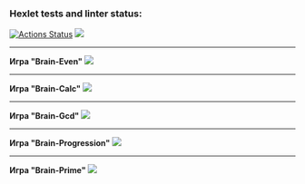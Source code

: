 ### Hexlet tests and linter status:
[![Actions Status](https://github.com/animch/frontend-project-44/workflows/hexlet-check/badge.svg)](https://github.com/animch/frontend-project-44/actions)
<a href="https://codeclimate.com/github/animch/frontend-project-44/maintainability"><img src="https://api.codeclimate.com/v1/badges/818cb50eea7573932210/maintainability" /></a>

<hr>
<strong>Игра "Brain-Even"</strong>
<a href="https://asciinema.org/a/yvy09IRE11rQwR6iZgUVEMJjD" target="_blank"><img src="https://asciinema.org/a/yvy09IRE11rQwR6iZgUVEMJjD.svg" /></a>

<hr>
<strong>Игра "Brain-Calc"</strong>
<a href="https://asciinema.org/a/qrzHR2bVtleRpQELOu6hqw8c9" target="_blank"><img src="https://asciinema.org/a/qrzHR2bVtleRpQELOu6hqw8c9.svg" /></a>

<hr>
<strong>Игра "Brain-Gcd"</strong>
<a href="https://asciinema.org/a/K9vmwkKznK4merW3Hk3lTW8Lq" target="_blank"><img src="https://asciinema.org/a/K9vmwkKznK4merW3Hk3lTW8Lq.svg" /></a>

<hr>
<strong>Игра "Brain-Progression"</strong>
<a href="https://asciinema.org/a/vFsANqfSUnrNum9owiD7ZalPw" target="_blank"><img src="https://asciinema.org/a/vFsANqfSUnrNum9owiD7ZalPw.svg" /></a>

<hr>
<strong>Игра "Brain-Prime"</strong>
<a href="https://asciinema.org/a/nfAzY42II5jeMWVDk3MSKHe7F" target="_blank"><img src="https://asciinema.org/a/nfAzY42II5jeMWVDk3MSKHe7F.svg" /></a>